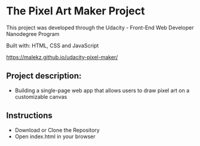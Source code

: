 # The Pixel Art Maker Project

This project was developed through the Udacity - Front-End Web Developer Nanodegree Program

Built with: HTML, CSS and JavaScript

https://malekz.github.io/udacity-pixel-maker/

## Project description:


- Building a single-page web app that allows users to draw pixel art on a customizable canvas



## Instructions

- Download or Clone the Repository
- Open index.html in your browser

